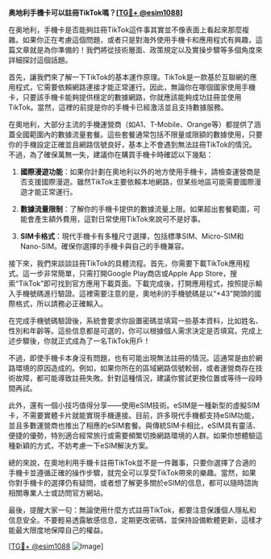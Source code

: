 **奥地利手機卡可以註冊TikTok嗎？[[TG💪+ @esim1088](https://t.me/s/esim1088)]**

在奥地利，手機卡是否能夠註冊TikTok這件事其實並不像表面上看起來那麼複雜。如果你正在考慮這個問題，或者只是對海外使用手機卡和應用程式有興趣，這篇文章就是為你準備的！我們將從技術層面、政策規定以及實操步驟等多個角度來詳細探討這個話題。

首先，讓我們來了解一下TikTok的基本運作原理。TikTok是一款基於互聯網的應用程式，它需要依賴網路連接才能正常運行。因此，無論你在哪個國家使用手機卡，只要該手機卡能夠提供穩定的數據網路，你就應該能夠成功註冊並使用TikTok。當然，這裡的前提是你的手機卡已經激活並且支持數據服務。

在奧地利，大部分主流的手機運營商（如A1、T-Mobile、Orange等）都提供了涵蓋全國範圍內的數據流量套餐。這些套餐通常包括不限量或限額的數據使用，只要你的手機設定正確並且網路信號良好，基本上不會遇到無法註冊TikTok的情況。不過，為了確保萬無一失，建議你在購買手機卡時確認以下幾點：

1. **國際漫遊功能**：如果你計劃在奧地利以外的地方使用手機卡，請檢查運營商是否支援國際漫遊。雖然TikTok主要依賴本地網路，但某些地區可能需要國際漫遊才能正常運行。
   
2. **數據流量限制**：了解你的手機卡提供的數據流量上限。如果超出套餐範圍，可能會產生額外費用，這對日常使用TikTok來說可不是好事。

3. **SIM卡格式**：現代手機卡有多種尺寸選擇，包括標準SIM、Micro-SIM和Nano-SIM。確保你選擇的手機卡與自己的手機兼容。

接下來，我們來談談註冊TikTok的具體流程。首先，你需要下載TikTok應用程式。這一步非常簡單，只需打開Google Play商店或Apple App Store，搜索“TikTok”即可找到官方應用下載頁面。下載完成後，打開應用程式，按照提示輸入手機號碼進行驗證。這裡需要注意的是，奧地利的手機號碼是以“+43”開頭的國際格式，所以請務必正確輸入。

在完成手機號碼驗證後，系統會要求你設置密碼並填寫一些基本資料，比如姓名、性別和年齡等。這些信息都是可選的，你可以根據個人需求決定是否填寫。完成上述步驟後，你就正式成為了一名TikTok用戶！

不過，即使手機卡本身沒有問題，也有可能出現無法註冊的情況。這通常是由於網路環境的原因造成的。例如，如果你所在的區域網路信號較弱，或者運營商存在技術故障，都可能導致註冊失敗。針對這種情況，建議你嘗試更換位置或等待一段時間再試。

此外，還有一個小技巧值得分享——使用eSIM技術。eSIM是一種新型的虛擬SIM卡，不需要實體卡片就能實現手機連接。目前，許多現代手機都支持eSIM功能，並且多數運營商也推出了相應的eSIM套餐。與傳統SIM卡相比，eSIM具有靈活、便捷的優勢，特別適合經常旅行或需要頻繁切換網路環境的人群。如果你想體驗這種新穎的方式，不妨考慮一下eSIM解決方案。

總的來說，在奧地利用手機卡註冊TikTok並不是一件難事，只要你選擇了合適的手機卡並遵循正確的操作步驟，就完全可以享受TikTok帶來的樂趣。當然，如果你對手機卡的選擇仍有疑問，或者想了解更多關於eSIM的信息，都可以隨時諮詢相關專業人士或訪問官方網站。

最後，提醒大家一句：無論使用什麼方式註冊TikTok，都要注意保護個人隱私和信息安全。不要輕易透露敏感信息，定期更改密碼，並保持設備軟體更新，這樣才能最大限度地保障自己的權益。

[[TG💪+ @esim1088](https://t.me/s/esim1088) ![Image](https://i.postimg.cc/4NQfJmqS/Snipaste-2025-05-13-00-14-12.png)]